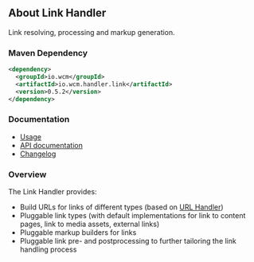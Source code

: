## About Link Handler

Link resolving, processing and markup generation.


### Maven Dependency

```xml
<dependency>
  <groupId>io.wcm</groupId>
  <artifactId>io.wcm.handler.link</artifactId>
  <version>0.5.2</version>
</dependency>
```

### Documentation

* [Usage][usage]
* [API documentation][apidocs]
* [Changelog][changelog]


### Overview

The Link Handler provides:

* Build URLs for links of different types (based on [URL Handler][url-handler])
* Pluggable link types (with default implementations for link to content pages, link to media assets, external links)
* Pluggable markup builders for links
* Pluggable link pre- and postprocessing to further tailoring the link handling process


[usage]: usage.html
[apidocs]: apidocs/
[changelog]: changes-report.html
[url-handler]: ../url/
